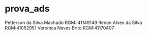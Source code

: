 # prova_ads
 
Petterson da Silva Machado RGM: 41149149
Renan Alves da Silva RGM:41052951
Veronica Neves Brito RGM:41170407
